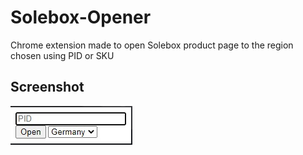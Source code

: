 # Solebox-Opener
Chrome extension made to open Solebox product page to the region chosen using PID or SKU

## Screenshot
![screenshot](https://github.com/lucaasmth/Solebox-Opener/blob/main/images/screenshot.jpg?raw=true)

